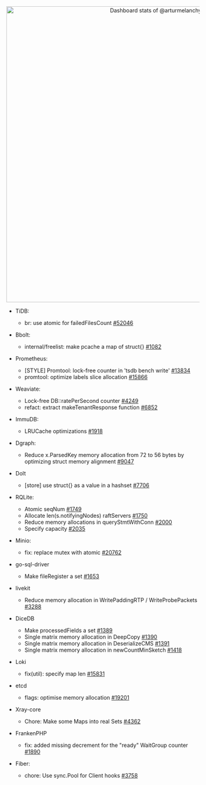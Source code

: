 <!-- Copy-paste in your Readme.md file -->
<a href="https://next.ossinsight.io/widgets/official/compose-user-dashboard-stats?user_id=13834276" target="_blank" style="display: block" align="center">
  <picture>
    <source media="(prefers-color-scheme: dark)" srcset="https://next.ossinsight.io/widgets/official/compose-user-dashboard-stats/thumbnail.png?user_id=13834276&image_size=auto&color_scheme=dark" width="771" height="auto">
    <img alt="Dashboard stats of @arturmelanchyk" src="https://next.ossinsight.io/widgets/official/compose-user-dashboard-stats/thumbnail.png?user_id=13834276&image_size=auto&color_scheme=light" width="771" height="auto">
  </picture>
</a>
<!-- Made with [OSS Insight](https://ossinsight.io/) -->

- TiDB:
    - br: use atomic for failedFilesCount [#52046](https://github.com/pingcap/tidb/pull/52046)

- Bbolt:
    - internal/freelist: make pcache a map of struct{} [#1082](https://github.com/etcd-io/bbolt/pull/1082)

- Prometheus:
    - [STYLE] Promtool: lock-free counter in 'tsdb bench write' [#13834](https://github.com/prometheus/prometheus/pull/13834)
    - promtool: optimize labels slice allocation [#15866](https://github.com/prometheus/prometheus/pull/15866)

- Weaviate:
    - Lock-free DB::ratePerSecond counter [#4249](https://github.com/weaviate/weaviate/pull/4249)
    - refact: extract makeTenantResponse function [#6852](https://github.com/weaviate/weaviate/pull/6852)

- ImmuDB:
    - LRUCache optimizations [#1918](https://github.com/codenotary/immudb/pull/1918)

- Dgraph:
    - Reduce x.ParsedKey memory allocation from 72 to 56 bytes by optimizing struct memory alignment [#9047](https://github.com/dgraph-io/dgraph/pull/9047)

- Dolt
    - [store] use struct{} as a value in a hashset [#7706](https://github.com/dolthub/dolt/pull/7706)

- RQLite:
    - Atomic seqNum [#1749](https://github.com/rqlite/rqlite/pull/1749)
    - Allocate len(s.notifyingNodes) raftServers [#1750](https://github.com/rqlite/rqlite/pull/1750)
    - Reduce memory allocations in queryStmtWithConn [#2000](https://github.com/rqlite/rqlite/pull/2000)
    - Specify capacity [#2035](https://github.com/rqlite/rqlite/pull/2035)

- Minio:
    - fix: replace mutex with atomic [#20762](https://github.com/minio/minio/pull/20762)

- go-sql-driver
    - Make fileRegister a set [#1653](https://github.com/go-sql-driver/mysql/pull/1653)

- livekit
    - Reduce memory allocation in WritePaddingRTP / WriteProbePackets [#3288](https://github.com/livekit/livekit/pull/3288)

- DiceDB
    - Make processedFields a set [#1389](https://github.com/DiceDB/dice/pull/1389)
    - Single matrix memory allocation in DeepCopy [#1390](https://github.com/DiceDB/dice/pull/1390)
    - Single matrix memory allocation in DeserializeCMS [#1391](https://github.com/DiceDB/dice/pull/1391)
    - Single matrix memory allocation in newCountMinSketch [#1418](https://github.com/DiceDB/dice/pull/1418)

- Loki
    -  fix(util): specify map len [#15831](https://github.com/grafana/loki/pull/15831)

- etcd
    -  flags: optimise memory allocation [#19201](https://github.com/etcd-io/etcd/pull/19201)

- Xray-core
    -    Chore: Make some Maps into real Sets [#4362](https://github.com/XTLS/Xray-core/pull/4362)
 
- FrankenPHP
    -    fix: added missing decrement for the "ready" WaitGroup counter [#1890](https://github.com/php/frankenphp/pull/1890)

- Fiber:
    - chore: Use sync.Pool for Client hooks [#3758](https://github.com/gofiber/fiber/pull/3758)
